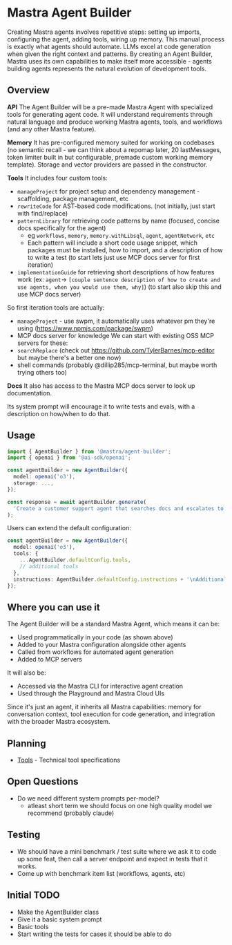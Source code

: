 # Mastra Agent Builder

Creating Mastra agents involves repetitive steps: setting up imports, configuring the agent, adding tools, wiring up memory. This manual process is exactly what agents should automate. LLMs excel at code generation when given the right context and patterns. By creating an Agent Builder, Mastra uses its own capabilities to make itself more accessible - agents building agents represents the natural evolution of development tools.

## Overview

**API**
The Agent Builder will be a pre-made Mastra Agent with specialized tools for generating agent code. It will understand requirements through natural language and produce working Mastra agents, tools, and workflows (and any other Mastra feature).

**Memory**
It has pre-configured memory suited for working on codebases (no semantic recall - we can think about a repomap later, 20 lastMessages, token limiter built in but configurable, premade custom working memory template).
Storage and vector providers are passed in the constructor.

**Tools**
It includes four custom tools:

- `manageProject` for project setup and dependency management - scaffolding, package management, etc
- `rewriteCode` for AST-based code modifications. (not initially, just start with find/replace)
- `patternLibrary` for retrieving code patterns by name (focused, concise docs specifically for the agent)
  - eg `workflows`, `memory`, `memory.withLibsql`, `agent`, `agentNetwork`, `etc`
  - Each pattern will include a short code usage snippet, which packages must be installed, how to import, and a description of how to write a test (to start lets just use MCP docs server for first iteration)
- `implementationGuide` for retrieving short descriptions of how features work (ex: `agent`-> `[couple sentence description of how to create and use agents, when you would use them, why]`) (to start also skip this and use MCP docs server)

So first iteration tools are actually:

- `manageProject` - use swpm, it automatically uses whatever pm they're using (https://www.npmjs.com/package/swpm)
- MCP docs server for knowledge
  We can start with existing OSS MCP servers for these:
- `searchReplace` (check out https://github.com/TylerBarnes/mcp-editor but maybe there's a better one now)
- shell commands (probably @dillip285/mcp-terminal, but maybe worth trying others too)

**Docs**
It also has access to the Mastra MCP docs server to look up documentation.

Its system prompt will encourage it to write tests and evals, with a description on how/when to do that.

## Usage

```typescript
import { AgentBuilder } from '@mastra/agent-builder';
import { openai } from '@ai-sdk/openai';

const agentBuilder = new AgentBuilder({
  model: openai('o3'),
  storage: ...,
});

const response = await agentBuilder.generate(
  'Create a customer support agent that searches docs and escalates to Linear',
);
```

Users can extend the default configuration:

```typescript
const agentBuilder = new AgentBuilder({
  model: openai('o3'),
  tools: {
    ...AgentBuilder.defaultConfig.tools,
    // additional tools
  },
  instructions: AgentBuilder.defaultConfig.instructions + '\nAdditional custom instructions.',
});
```

## Where you can use it

The Agent Builder will be a standard Mastra Agent, which means it can be:

- Used programmatically in your code (as shown above)
- Added to your Mastra configuration alongside other agents
- Called from workflows for automated agent generation
- Added to MCP servers

It will also be:

- Accessed via the Mastra CLI for interactive agent creation
- Used through the Playground and Mastra Cloud UIs

Since it's just an agent, it inherits all Mastra capabilities: memory for conversation context, tool execution for code generation, and integration with the broader Mastra ecosystem.

## Planning

- [Tools](./TOOLS.md) - Technical tool specifications

## Open Questions

- Do we need different system prompts per-model?
  - atleast short term we should focus on one high quality model we recommend (probably claude)

## Testing

- We should have a mini benchmark / test suite where we ask it to code up some feat, then call a server endpoint and expect in tests that it works.
- Come up with benchmark item list (workflows, agents, etc)

## Initial TODO

- Make the AgentBuilder class
- Give it a basic system prompt
- Basic tools
- Start writing the tests for cases it should be able to do
